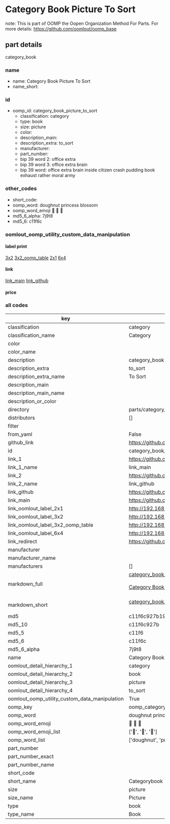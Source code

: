 # Category Book Picture To Sort  

note: This is part of OOMP the Oopen Organization Method For Parts. For more details: https://github.com/oomlout/oomp_base

##  part details
  



category_book



### name
* name: Category Book Picture To Sort
* name_short: 
### id
* oomp_id: category_book_picture_to_sort
  * classification: category
  * type: book
  * size: picture
  * color: 
  * description_main: 
  * description_extra: to_sort
  * manufacturer: 
  * part_number: 
  * bip 39 word 2: office extra
  * bip 39 word 3: office extra brain
  * bip 39 word: office extra brain inside citizen crash pudding book exhaust rather moral army

### other_codes
* short_code: 
* oomp_word: doughnut princess blossom
* oomp_word_emoji :doughnut: :princess: :blossom:
* md5_6_alpha: 7j9t8
* md5_6: c11f6c






### oomlout_oomp_utility_custom_data_manipulation
#### label print
[3x2](http://192.168.1.245:1112/?label=oomp%207j9t8)
[3x2_oomp_table](http://192.168.1.108:1112/?label=oomp%207j9t8)
[2x1](http://192.168.1.242:1112/?label=oomp%207j9t8)
[6x4](http://192.168.1.55:1112/?label=oomp%207j9t8)    

#### link

[link_main](https://github.com/oomlout/oomlout_oomp_version_1_messy/tree/main/parts/category_book_picture_to_sort) [link_github](https://github.com/oomlout/oomlout_oomp_version_1_messy/tree/main/parts/category_book_picture_to_sort)                             

#### price







### all codes 
| key | value |  
| --- | --- |  
| classification | category |  
| classification_name | Category |  
| color |  |  
| color_name |  |  
| description | category_book |  
| description_extra | to_sort |  
| description_extra_name | To Sort |  
| description_main |  |  
| description_main_name |  |  
| description_or_color |   |  
| directory | parts/category_book_picture_to_sort |  
| distributors | [] |  
| filter |  |  
| from_yaml | False |  
| github_link | https://github.com/oomlout/oomlout_oomp_part_src/tree/main/parts/category_book_picture_to_sort |  
| id | category_book_picture_to_sort |  
| link_1 | https://github.com/oomlout/oomlout_oomp_version_1_messy/tree/main/parts/category_book_picture_to_sort |  
| link_1_name | link_main |  
| link_2 | https://github.com/oomlout/oomlout_oomp_version_1_messy/tree/main/parts/category_book_picture_to_sort |  
| link_2_name | link_github |  
| link_github | https://github.com/oomlout/oomlout_oomp_version_1_messy/tree/main/parts/category_book_picture_to_sort |  
| link_main | https://github.com/oomlout/oomlout_oomp_version_1_messy/tree/main/parts/category_book_picture_to_sort |  
| link_oomlout_label_2x1 | http://192.168.1.242:1112/?label=oomp%207j9t8 |  
| link_oomlout_label_3x2 | http://192.168.1.245:1112/?label=oomp%207j9t8 |  
| link_oomlout_label_3x2_oomp_table | http://192.168.1.108:1112/?label=oomp%207j9t8 |  
| link_oomlout_label_6x4 | http://192.168.1.55:1112/?label=oomp%207j9t8 |  
| link_redirect | https://github.com/oomlout/oomlout_oomp_version_1_messy/tree/main/parts/category_book_picture_to_sort |  
| manufacturer |  |  
| manufacturer_name |  |  
| manufacturers | [] |  
| markdown_full | [category_book_picture_to_sort](none)<br>[](none)<br>[Category Book Picture To Sort](none)<br><br> |  
| markdown_short | [category_book_picture_to_sort](none)<br><br> |  
| md5 | c11f6c927b1995a4c994a75235d444cc |  
| md5_10 | c11f6c927b |  
| md5_5 | c11f6 |  
| md5_6 | c11f6c |  
| md5_6_alpha | 7j9t8 |  
| name | Category Book Picture To Sort |  
| oomlout_detail_hierarchy_1 | category |  
| oomlout_detail_hierarchy_2 | book |  
| oomlout_detail_hierarchy_3 | picture |  
| oomlout_detail_hierarchy_4 | to_sort |  
| oomlout_oomp_utility_custom_data_manipulation | True |  
| oomp_key | oomp_category_book_picture_to_sort |  
| oomp_word | doughnut princess blossom |  
| oomp_word_emoji | :doughnut: :princess: :blossom: |  
| oomp_word_emoji_list | [':doughnut:', ':princess:', ':blossom:'] |  
| oomp_word_list | ['doughnut', 'princess', 'blossom'] |  
| part_number |  |  
| part_number_exact |  |  
| part_number_name |  |  
| short_code |  |  
| short_name | Categorybook |  
| size | picture |  
| size_name | Picture |  
| type | book |  
| type_name | Book |  
